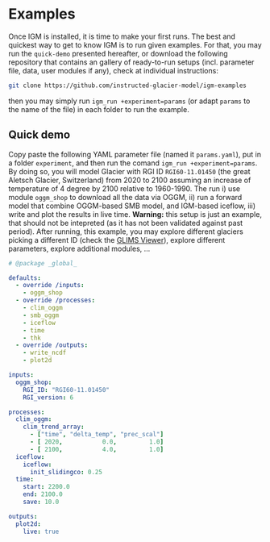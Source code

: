 # Examples

Once IGM is installed, it is time to make your first runs. The best and quickest way to get to know IGM is to run given examples. For that, you may run the `quick-demo` presented hereafter, or download the following repository that contains an gallery of ready-to-run setups (incl. parameter file, data, user modules if any), check at individual instructions:

```bash
git clone https://github.com/instructed-glacier-model/igm-examples
```

then you may simply run `igm_run +experiment=params` (or adapt `params` to the name of the file) in each folder to run the example.

## Quick demo

Copy paste the following YAML parameter file (named it `params.yaml`), put in a folder `experiment`, and then run the comand `igm_run +experiment=params`. By doing so, you will model Glacier with RGI ID `RGI60-11.01450` (the great Aletsch Glacier, Switzerland) from 2020 to 2100 assuming an increase of temperature of 4 degree by 2100 relative to 1960-1990. The run i) use module `oggm_shop` to download all the data via OGGM, ii) run a forward model that combine OGGM-based SMB model, and IGM-based iceflow, iii) write and plot the results in live time. **Warning:** this setup is just an example, that should not be intepreted (as it has not been validated against past period). After running, this example, you may explore different glaciers picking a different ID (check the [GLIMS Viewer](https://www.glims.org/maps/glims)), explore different parameters, explore additional modules, ...

```yaml title="params.yaml"
# @package _global_

defaults:
  - override /inputs: 
    - oggm_shop
  - override /processes: 
    - clim_oggm
    - smb_oggm
    - iceflow
    - time
    - thk
  - override /outputs: 
    - write_ncdf
    - plot2d

inputs:
  oggm_shop:
    RGI_ID: "RGI60-11.01450"
    RGI_version: 6

processes:
  clim_oggm:
    clim_trend_array: 
      - ["time", "delta_temp", "prec_scal"]
      - [ 2020,           0.0,         1.0]
      - [ 2100,           4.0,         1.0]
  iceflow:
    iceflow:
      init_slidingco: 0.25
  time:
    start: 2200.0
    end: 2100.0
    save: 10.0

outputs:
  plot2d:
    live: true
```
 